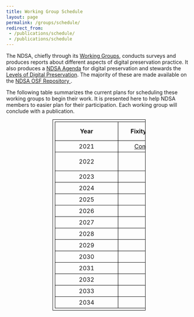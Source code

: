 ```yaml
---
title: Working Group Schedule
layout: page
permalink: /groups/schedule/
redirect_from: 
 - /publications/schedule/
 - /publications/schedule
---
```


The NDSA, chiefly through its [Working Groups](/groups/), conducts surveys and produces reports about different aspects of digital preservation practice. It also produces a [NDSA Agenda](/groups/NDSA-agenda/) for digital preservation and stewards the [Levels of Digital Preservation](/groups/levels-of-preservation/). The majority of these are made available on the <a href="https://osf.io/4d567/" target="_blank">NDSA OSF Repository <i class="fas fa-external-link-alt"></i></a>. 

The following table summarizes the current plans for scheduling these working groups to begin their work. It is presented here to help NDSA members to easier plan for their participation. Each working group will conclude with a publication.

<style>
table, th, td {
  border: 1px solid black;
  padding: 5px;
  width: 50%;
  margin: auto;
}
th, td {
  min-width: 10em;
}

</style>

| Year 	| Fixity Survey	| Levels of Preservation 	| Agenda	| Staffing Survey 	| Storage Survey 	| Web Archiving Survey	|
|:----:	|:------:	|:----------------------:	|:------:	|:---------------:	|:--------------:	|:-------------:	|
| 2021 	|    [Completed](https://osf.io/2qkea/)   	|                        	|        	|        [Completed](https://osf.io/emwy4/)        	|                	|           	|
| 2022 	|        	|                        	|    Schedule under review   	|                 	|                	|  [In progress](https://ndsa.org/groups/web-archiving/)             	|
| 2023 	|        	|                        	|        	|                 	|        X       	|               	|
| 2024 	|        	|            X           	|       	|        X        	|                	|              	|
| 2025 	|    X   	|                        	|        	|                 	|                	|       X       	|
| 2026 	|        	|                        	|       	|                 	|        X       	|               	|
| 2027 	|        	|                        	|        	|        X        	|                	|              	|
| 2028 	|        	|                        	|       	|                 	|                	|       X        	|
| 2029 	|    X   	|            X           	|        	|                 	|        X       	|               	|
| 2030 	|        	|                        	|       	|        X        	|                	|              	|
| 2031 	|        	|                        	|        	|                 	|                	|       X        	|
| 2032 	|        	|                        	|       	|                 	|        X       	|               	|
| 2033 	|    X   	|                        	|        	|        X        	|                	|             	|
| 2034 	|        	|            X           	|       	|                 	|                	|       X        	|